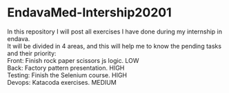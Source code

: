 # EndavaMed-Intership20201
In this repository I will post all exercises I have done during my internship in endava. <br/>
It will be divided in 4 areas, and this will help me to know the pending tasks and their priority: <br/>
Front: Finish rock paper scissors js logic. LOW <br/>
Back: Factory pattern presentation. HIGH <br/>
Testing: Finish the Selenium course. HIGH <br/>
Devops: Katacoda exercises. MEDIUM <br/>
